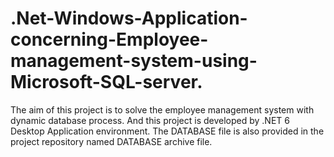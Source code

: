 # .Net-Windows-Application-concerning-Employee-management-system-using-Microsoft-SQL-server.
The aim of this project is to solve the employee management system with dynamic database process. And this project is developed by .NET 6 Desktop Application environment. The DATABASE file is also provided in the project repository named DATABASE archive file.
